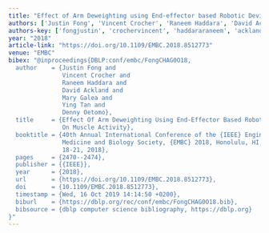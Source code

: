 ```yaml
---
title: "Effect of Arm Deweighting using End-effector based Robotic Devices on Muscle Activity"
authors: ['Justin Fong', 'Vincent Crocher', 'Raneem Haddara', 'David Ackland', 'Mary Galea', 'Ying Tan 0001', 'Denny Oetomo']
authors-key: ['fongjustin', 'crochervincent', 'haddararaneem', 'acklanddavid', 'galeamary', 'tanying', 'oetomodenny']
year: "2018"
article-link: "https://doi.org/10.1109/EMBC.2018.8512773"
venue: "EMBC"
bibex: "@inproceedings{DBLP:conf/embc/FongCHAG0O18,
  author    = {Justin Fong and
               Vincent Crocher and
               Raneem Haddara and
               David Ackland and
               Mary Galea and
               Ying Tan and
               Denny Oetomo},
  title     = {Effect Of Arm Deweighting Using End-Effector Based Robotic Devices
               On Muscle Activity},
  booktitle = {40th Annual International Conference of the {IEEE} Engineering in
               Medicine and Biology Society, {EMBC} 2018, Honolulu, HI, USA, July
               18-21, 2018},
  pages     = {2470--2474},
  publisher = {{IEEE}},
  year      = {2018},
  url       = {https://doi.org/10.1109/EMBC.2018.8512773},
  doi       = {10.1109/EMBC.2018.8512773},
  timestamp = {Wed, 16 Oct 2019 14:14:50 +0200},
  biburl    = {https://dblp.org/rec/conf/embc/FongCHAG0O18.bib},
  bibsource = {dblp computer science bibliography, https://dblp.org}
}"
---
```

